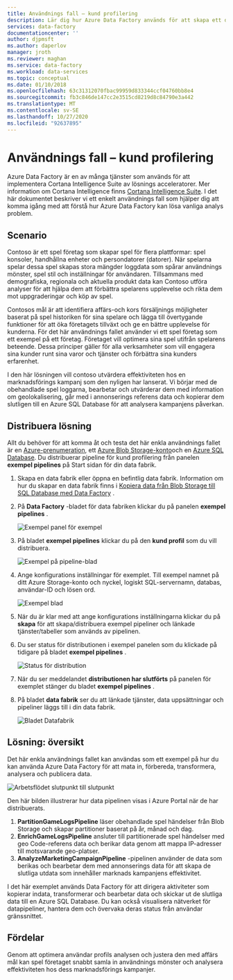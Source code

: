 ```yaml
---
title: Användnings fall – kund profilering
description: Lär dig hur Azure Data Factory används för att skapa ett data drivet arbets flöde (pipeline) för att profilera spel kunder.
services: data-factory
documentationcenter: ''
author: djpmsft
ms.author: daperlov
manager: jroth
ms.reviewer: maghan
ms.service: data-factory
ms.workload: data-services
ms.topic: conceptual
ms.date: 01/10/2018
ms.openlocfilehash: 63c31312070fbac99959d833344ccf04760bb8e4
ms.sourcegitcommit: fb3c846de147cc2e3515cd8219d8c84790e3a442
ms.translationtype: MT
ms.contentlocale: sv-SE
ms.lasthandoff: 10/27/2020
ms.locfileid: "92637895"
---
```

# <a name="use-case---customer-profiling"></a>Användnings fall – kund profilering
Azure Data Factory är en av många tjänster som används för att implementera Cortana Intelligence Suite av lösnings acceleratorer.  Mer information om Cortana Intelligence finns [Cortana Intelligence Suite](https://www.microsoft.com/cortanaanalytics). I det här dokumentet beskriver vi ett enkelt användnings fall som hjälper dig att komma igång med att förstå hur Azure Data Factory kan lösa vanliga analys problem.

## <a name="scenario"></a>Scenario
Contoso är ett spel företag som skapar spel för flera plattformar: spel konsoler, handhållna enheter och persondatorer (datorer). När spelarna spelar dessa spel skapas stora mängder loggdata som spårar användnings mönster, spel stil och inställningar för användaren.  Tillsammans med demografiska, regionala och aktuella produkt data kan Contoso utföra analyser för att hjälpa dem att förbättra spelarens upplevelse och rikta dem mot uppgraderingar och köp av spel. 

Contosos mål är att identifiera affärs-och kors försäljnings möjligheter baserat på spel historiken för sina spelare och lägga till övertygande funktioner för att öka företagets tillväxt och ge en bättre upplevelse för kunderna. För det här användnings fallet använder vi ett spel företag som ett exempel på ett företag. Företaget vill optimera sina spel utifrån spelarens beteende. Dessa principer gäller för alla verksamheter som vill engagera sina kunder runt sina varor och tjänster och förbättra sina kunders erfarenhet.

I den här lösningen vill contoso utvärdera effektiviteten hos en marknadsförings kampanj som den nyligen har lanserat. Vi börjar med de obehandlade spel loggarna, bearbetar och utvärderar dem med information om geolokalisering, går med i annonserings referens data och kopierar dem slutligen till en Azure SQL Database för att analysera kampanjens påverkan.

## <a name="deploy-solution"></a>Distribuera lösning
Allt du behöver för att komma åt och testa det här enkla användnings fallet är en [Azure-prenumeration](https://azure.microsoft.com/pricing/free-trial/), ett [Azure Blob Storage-konto](../../storage/common/storage-account-create.md)och en [Azure SQL Database](../../azure-sql/database/single-database-create-quickstart.md). Du distribuerar pipeline för kund profilering från panelen **exempel pipelines** på Start sidan för din data fabrik.

1. Skapa en data fabrik eller öppna en befintlig data fabrik. Information om hur du skapar en data fabrik finns i [Kopiera data från Blob Storage till SQL Database med Data Factory](data-factory-copy-data-from-azure-blob-storage-to-sql-database.md) .
2. På **Data Factory** -bladet för data fabriken klickar du på panelen **exempel pipelines** .

    ![Exempel panel för exempel](./media/data-factory-samples/SamplePipelinesTile.png)
3. På bladet **exempel pipelines** klickar du på den **kund profil** som du vill distribuera.

    ![Exempel på pipeline-blad](./media/data-factory-samples/SampleTile.png)
4. Ange konfigurations inställningar för exemplet. Till exempel namnet på ditt Azure Storage-konto och nyckel, logiskt SQL-servernamn, databas, användar-ID och lösen ord.

    ![Exempel blad](./media/data-factory-samples/SampleBlade.png)
5. När du är klar med att ange konfigurations inställningarna klickar du på **skapa** för att skapa/distribuera exempel pipeliner och länkade tjänster/tabeller som används av pipelinen.
6. Du ser status för distributionen i exempel panelen som du klickade på tidigare på bladet **exempel pipelines** .

    ![Status för distribution](./media/data-factory-samples/DeploymentStatus.png)
7. När du ser meddelandet **distributionen har slutförts** på panelen för exemplet stänger du bladet **exempel pipelines** .  
8. På bladet **data fabrik** ser du att länkade tjänster, data uppsättningar och pipeliner läggs till i din data fabrik.  

    ![Bladet Datafabrik](./media/data-factory-samples/DataFactoryBladeAfter.png)

## <a name="solution-overview"></a>Lösning: översikt
Det här enkla användnings fallet kan användas som ett exempel på hur du kan använda Azure Data Factory för att mata in, förbereda, transformera, analysera och publicera data.

![Arbetsflödet slutpunkt till slutpunkt](./media/data-factory-customer-profiling-usecase/EndToEndWorkflow.png)

Den här bilden illustrerar hur data pipelinen visas i Azure Portal när de har distribuerats.

1. **PartitionGameLogsPipeline** läser obehandlade spel händelser från Blob Storage och skapar partitioner baserat på år, månad och dag.
2. **EnrichGameLogsPipeline** ansluter till partitionerade spel händelser med geo Code-referens data och berikar data genom att mappa IP-adresser till motsvarande geo-platser.
3. **AnalyzeMarketingCampaignPipeline** -pipelinen använder de data som berikas och bearbetar dem med annonserings data för att skapa de slutliga utdata som innehåller marknads kampanjens effektivitet.

I det här exemplet används Data Factory för att dirigera aktiviteter som kopierar indata, transformerar och bearbetar data och skickar ut de slutliga data till en Azure SQL Database.  Du kan också visualisera nätverket för datapipeliner, hantera dem och övervaka deras status från användar gränssnittet.

## <a name="benefits"></a>Fördelar
Genom att optimera användar profils analysen och justera den med affärs mål kan spel företaget snabbt samla in användnings mönster och analysera effektiviteten hos dess marknadsförings kampanjer.